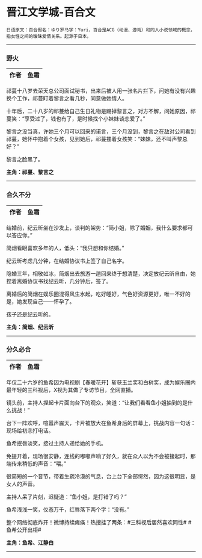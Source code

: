 # 晋江文学城-百合文

    日语原文：百合假名：ゆり罗马字：Yuri，百合是ACG（动漫、游戏）和同人小说领域的概念，指女性之间的暧昧爱情关系。起源于日本。

****

### 野火 

|作者|鱼霜|
|----|-----|

祁蔓十八岁去荣天总公司面试秘书，出来后被人用一张名片拦下，问她有没有兴趣换个工作，祁蔓盯着黎言之看几秒，同意做她情人。

十年后，二十八岁的祁蔓给自己生日礼物是踢掉黎言之，对方不解，问她原因，祁蔓笑：“享受过了，钱也有了，是时候找个小妹妹谈恋爱了。”  

黎言之没当真，许她三个月可以回来的诺言，三个月没到，黎言之在敌对公司看到祁蔓，她怀中抱着个女孩，见到她后，祁蔓搂着女孩笑：“妹妹，还不叫声黎总好？”  

黎言之脸黑了。

**主角：祁蔓、黎言之**

****

### 合久不分

|作者|鱼霜|
|----|-----|

结婚前，纪云昕坐在沙发上，谈判的架势：“简小姐，除了婚姻，我什么要求都可以答应你。”

简烟看眼喜欢多年的人，低头：“我只想和你结婚。”

纪云昕考虑几分钟，在结婚协议书上签了自己名字。

隐婚三年，相敬如冰，简烟出去旅游一趟回来终于想清楚，决定放纪云昕自由，她捏着离婚协议书找纪云昕，几分钟后，签了。

离婚后的简烟在娱乐圈混得风生水起，吃好睡好，气色好资源更好，唯一不好的是，她发现自己——怀孕了。

孩子还是纪云昕的。

**主角：简烟、纪云昕**

****

### 分久必合

|作者|鱼霜|
|----|-----|

年仅二十六岁的鱼希因为电视剧【春暖花开】斩获玉兰奖和白树奖，成为娱乐圈内最年轻的三科视后，X视为其做了专访节目，全网直播。

镜头前，主持人捏起卡片面向台下的观众，笑道：“让我们看看鱼小姐抽到的是什么挑战！”

台下一阵欢呼，喧嚣声震天，卡片被放大在鱼希身后的屏幕上，挑战内容一句话：现场给初恋打电话。

鱼希抿唇淡笑，接过主持人递给她的手机。

免提开着，现场很安静，连线的嘟嘟声响了好久，就在众人以为不会被接起时，那端传来稍低的声音：“喂。”

很简短的一个音节，带着生疏冷漠的气息，台上台下全部愕然，因为这很明显，是女人的声音。

主持人呆了片刻，迟疑道：“鱼小姐，是打错了吗？”

鱼希浅浅一笑，仪态万千，红唇落下两个字：“没有。”

整个网络彻底炸开！微博持续瘫痪！热搜挂了两条：#三科视后居然喜欢同性# #鱼希公开出柜#

**主角：鱼希、江静白**

****

